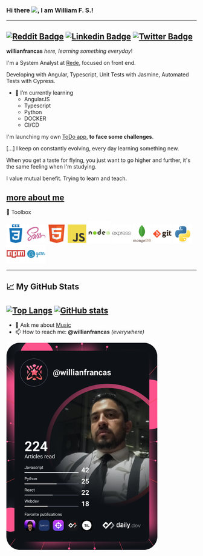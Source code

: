 ### Hi there <img src="https://raw.githubusercontent.com/MartinHeinz/MartinHeinz/master/wave.gif" width="30px">, I am William F. S.!
---
[![Reddit Badge](https://img.shields.io/reddit/user-karma/combined/willianfrancas?style=social)](https://reddit.com/u/willianfrancas)
[![Linkedin Badge](https://img.shields.io/badge/-LinkedIn-blue?style=flat-square&logo=Linkedin&logoColor=white&link=https://www.linkedin.com/in/willianfrancas/)](https://www.linkedin.com/in/willianfrancas/)
[![Twitter Badge](https://img.shields.io/twitter/follow/willianfrancas?style=social)](https://twitter.com/willianfrancas)
---
**willianfrancas** *here, learning something everyday*!

I'm a System Analyst at [Rede][rede], focused on front end.

Developing with Angular, Typescript, Unit Tests with Jasmine, Automated Tests with Cypress.

- 🌱 I’m currently learning 
  + AngularJS
  + Typescript
  + Python
  + DOCKER
  + CI/CD

I'm launching my own [ToDo app][myapp], **to face some challenges**.

[...] I keep on constantly evolving, every day learning something new.

When you get a taste for flying, you just want to go higher and further, it's the same feeling when I'm studying.

I value mutual benefit.
Trying to learn and teach.

[more about me][aboutme]
---
🧰 Toolbox

<img src="https://github.com/devicons/devicon/blob/master/icons/css3/css3-plain-wordmark.svg" alt="CSS" width="50" height="50"/> <img src="https://github.com/devicons/devicon/blob/master/icons/sass/sass-original.svg" alg="Sass" width="50" height="50"/> <img src="https://github.com/devicons/devicon/blob/master/icons/html5/html5-original.svg" alt="HTML" width="50" height="50"/> <!--img src="https://cdn.worldvectorlogo.com/logos/tailwindcss.svg" alt="TailwindCSS" width="50" height="50"/--> <img src="https://github.com/devicons/devicon/blob/master/icons/javascript/javascript-original.svg" alt="JavaScript" width="50" height="50"/> <!-- img src="https://github.com/devicons/devicon/blob/master/icons/vuejs/vuejs-original-wordmark.svg" alt="VueJS" width="50" height="50"/--> <!-- img src="https://nuxtjs.org/logos/nuxtjs-typo.svg" alt="Nuxt" width="90" height="50"/--> <img src="https://github.com/devicons/devicon/blob/master/icons/nodejs/nodejs-original-wordmark.svg" alt="NodeJS" width="60" height="60"/> <img src="https://github.com/devicons/devicon/blob/master/icons/express/express-original-wordmark.svg" alt="ExpressJS" width="50" height="50"/> <!-- img src="https://cdn.worldvectorlogo.com/logos/keystonejs.svg" alt="KeystoneJS" width="50" height="50"/--> <img src="https://github.com/devicons/devicon/blob/master/icons/mongodb/mongodb-original-wordmark.svg" alt="MongoDB" width="50" height="50"/> <!-- img src="https://github.com/devicons/devicon/blob/master/icons/postgresql/postgresql-original-wordmark.svg" alt="PostgreSQL" width="50" height="50"/--> <img src="https://github.com/devicons/devicon/blob/master/icons/git/git-original-wordmark.svg" alt="Git" width="50" height="50"/> <!-- img src="https://github.com/devicons/devicon/blob/master/icons/amazonwebservices/amazonwebservices-original-wordmark.svg" alt="AWS" width="50" height="50"/--> <img src="https://github.com/devicons/devicon/blob/master/icons/python/python-original.svg" alt="Python" width="50" height="50"> <img src="https://github.com/devicons/devicon/blob/master/icons/npm/npm-original-wordmark.svg" alt="npm" width="50" height="50"/> <img src="https://github.com/devicons/devicon/blob/master/icons/yarn/yarn-original-wordmark.svg" alt="yarn" width="50" height="50"/> 

---
## &#x1f4c8; My GitHub Stats
[![Top Langs](https://github-readme-stats.vercel.app/api/top-langs/?username=willianfrancas&count_private=true&hide=java,html,css&theme=dracula)](https://github.com/willianfrancas) [![GitHub stats](https://github-readme-stats.vercel.app/api?username=willianfrancas&count_private=true&show_icons=true&theme=dracula&custom_title=GitHub%20status)](https://github.com/willianfrancas)
---

- 💬 Ask me about [Music][instagram]
- 📫 How to reach me: **@willianfrancas** _(everywhere)_

[myapp]: <https://my-todo-mongodb.herokuapp.com/>
[rede]: <https://userede.com.br/>
[instagram]: <https://instagram.com/musicxday>
[aboutme]: <https://about.me/willianfrancas>



<a href="https://app.daily.dev/willianfrancas">
  <img src="https://github.com/willianfrancas/willianfrancas/blob/master/devcard.svg" width="400" alt="William F Silva's Dev Card"/>
</a>
